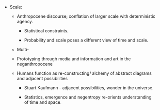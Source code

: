 - Scale:
	 - Anthropocene discourse; conflation of larger scale with deterministic agency.
		 - Statistical constraints.

		 - Probability and scale poses a different view of time and scale.

	 - Multi-


	 - Prototyping through media and information and art in the neganthropocene 

	 - Humans function as re-constructing/ alchemy of abstract diagrams and adjacent possibilities
		 - Stuart Kaufmann - adjacent possibilities, wonder in the universe.

		 - Statistics, emergence and negentropy re-orients understanding of time and space.

